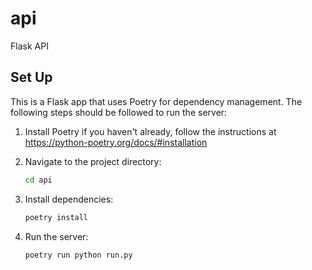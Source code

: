 # api
Flask API

## Set Up
This is a Flask app that uses Poetry for dependency management. The following
steps should be followed to run the server:

1. Install Poetry if you haven't already, follow the instructions at https://python-poetry.org/docs/#installation
2. Navigate to the project directory:
   ```bash
   cd api
   ```

3. Install dependencies:
   ```bash
   poetry install
   ```

4. Run the server:
   ```bash
   poetry run python run.py
   ```
